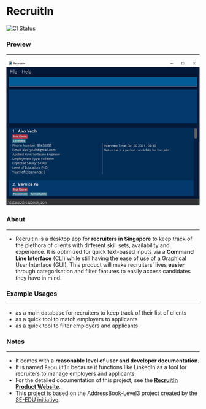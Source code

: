 # RecruitIn
[![CI Status](https://github.com/se-edu/addressbook-level3/workflows/Java%20CI/badge.svg)](https://github.com/se-edu/addressbook-level3/actions)

### Preview
- - -
![Ui](docs/images/Ui.png)

### About
- - -
* RecruitIn is a desktop app for **recruiters in Singapore** to keep track of the plethora of clients with different skill sets, availability and experience. It is optimized for quick text-based inputs via a **Command Line Interface** (CLI) while still having the ease of use of a Graphical User Interface (GUI). This product will make recruiters’ lives **easier** through categorisation and filter features to easily access candidates they have in mind.<br>

### Example Usages
- - -
* as a main database for recruiters to keep track of their list of clients
* as a quick tool to match employers to applicants
* as a quick tool to filter employers and applicants

### Notes
- - -
* It comes with a **reasonable level of user and developer documentation**.
* It is named `RecruitIn` because it functions like LinkedIn as a tool for recruiters to manage employers and applicants.
* For the detailed documentation of this project, see the **[RecruitIn Product Website](https://se-education.org/addressbook-level3)**.
* This project is based on the AddressBook-Level3 project created by the [SE-EDU initiative](https://se-education.org).
